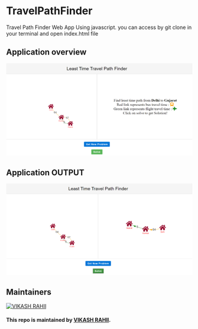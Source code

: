 # TravelPathFinder

Travel Path Finder Web App Using javascript. you can access by git clone in your terminal and open index.html file

## Application overview

![overview](img/img1.PNG)

## Application OUTPUT

![overview](img/img2.PNG)

## Maintainers

<a href="https://github.com/Vikash-rahii-au7"><img src="https://drive.google.com/file/d/13_tivVqy9CmIUMBn49bxzZQmsR3zvEFP/view?usp=sharing" alt="VIKASH RAHII" width=75/></a>

#### This repo is maintained by [VIKASH RAHII](https://github.com/Vikash-rahii-au7).
